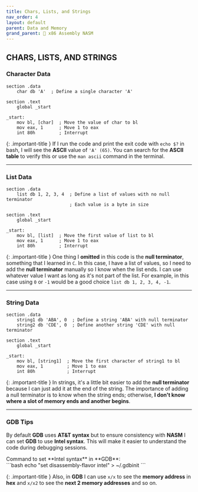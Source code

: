 ```yaml
---
title: Chars, Lists, and Strings
nav_order: 4
layout: default
parent: Data and Memory
grand_parent: 🔲 x86 Assembly NASM
---
```


## **CHARS, LISTS, AND STRINGS**

### **Character Data**

```
section .data
    char db 'A'  ; Define a single character 'A'

section .text
    global _start

_start:
    mov bl, [char]  ; Move the value of char to bl
    mov eax, 1      ; Move 1 to eax
    int 80h         ; Interrupt
```

{: .important-title }
If I run the code and print the exit code with `echo $?` in bash, I will see the **ASCII** value of `'A' (65)`. You can search for the **ASCII table** to verify this or use the `man ascii` command in the terminal.

----

### **List Data**

```
section .data
    list db 1, 2, 3, 4  ; Define a list of values with no null terminator
                        ; Each value is a byte in size

section .text
    global _start

_start:
    mov bl, [list]  ; Move the first value of list to bl
    mov eax, 1      ; Move 1 to eax
    int 80h         ; Interrupt
```

{: .important-title }
One thing I **omitted** in this code is the **null terminator**, something that I learned in `C`. In this case, I have a list of values, so I need to add the **null terminator** manually so I know when the list ends. I can use whatever value I want as long as it's not part of the list. For example, in this case using `0` or `-1` would be a good choice `list db 1, 2, 3, 4, -1`.

----

### **String Data**

```
section .data
    string1 db 'ABA', 0  ; Define a string 'ABA' with null terminator
    string2 db 'CDE', 0  ; Define another string 'CDE' with null terminator

section .text
    global _start

_start:
    mov bl, [string1]  ; Move the first character of string1 to bl
    mov eax, 1         ; Move 1 to eax
    int 80h            ; Interrupt
```

{: .important-title }
In strings, it's a little bit easier to add the **null terminator** because I can just add it at the end of the string. The importance of adding a null terminator is to know when the string ends; otherwise, **I don't know where a slot of memory ends and another begins**.

----

### **GDB Tips**

By default **GDB** uses **AT&T syntax** but to ensure consistency with **NASM** I can set **GDB** to use **Intel syntax**. This will make it easier to understand the code during debugging sessions.

<div class="code-example" markdown="1">
Command to set **Intel syntax** in **GDB**:
</div>
```bash
echo "set disassembly-flavor intel" > ~/.gdbinit
```

{: .important-title }
Also, in **GDB** I can use `x/x` to see the **memory address** in **hex** and `x/x2` to see the **next 2 memory addresses** and so on.